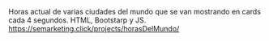 Horas actual de varias ciudades del mundo que se van mostrando en cards cada 4 segundos. HTML, Bootstarp y JS. https://semarketing.click/projects/horasDelMundo/
